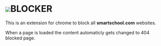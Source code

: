<h1><img src="https://user-images.githubusercontent.com/85669046/158811032-a915cfba-bc47-4c9c-816a-28545331bde9.png">BLOCKER</h1>

This is an extension for chrome to block all **smartschool.com** websites.

When a page is loaded the content automaticly gets changed to  404 blocked page.




